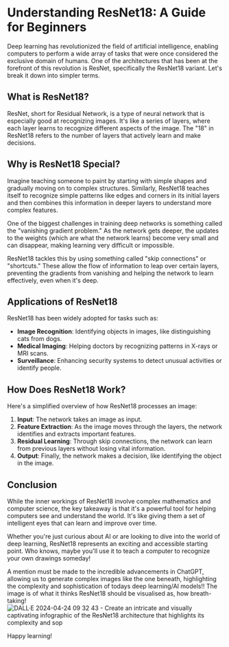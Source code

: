 
# Understanding ResNet18: A Guide for Beginners

Deep learning has revolutionized the field of artificial intelligence, enabling computers to perform a wide array of tasks that were once considered the exclusive domain of humans. One of the architectures that has been at the forefront of this revolution is ResNet, specifically the ResNet18 variant. Let's break it down into simpler terms.

## What is ResNet18?

ResNet, short for Residual Network, is a type of neural network that is especially good at recognizing images. It's like a series of layers, where each layer learns to recognize different aspects of the image. The "18" in ResNet18 refers to the number of layers that actively learn and make decisions.

## Why is ResNet18 Special?

Imagine teaching someone to paint by starting with simple shapes and gradually moving on to complex structures. Similarly, ResNet18 teaches itself to recognize simple patterns like edges and corners in its initial layers and then combines this information in deeper layers to understand more complex features.

One of the biggest challenges in training deep networks is something called the "vanishing gradient problem." As the network gets deeper, the updates to the weights (which are what the network learns) become very small and can disappear, making learning very difficult or impossible.

ResNet18 tackles this by using something called "skip connections" or "shortcuts." These allow the flow of information to leap over certain layers, preventing the gradients from vanishing and helping the network to learn effectively, even when it's deep.

## Applications of ResNet18

ResNet18 has been widely adopted for tasks such as:

- **Image Recognition**: Identifying objects in images, like distinguishing cats from dogs.
- **Medical Imaging**: Helping doctors by recognizing patterns in X-rays or MRI scans.
- **Surveillance**: Enhancing security systems to detect unusual activities or identify people.

## How Does ResNet18 Work?

Here's a simplified overview of how ResNet18 processes an image:

1. **Input**: The network takes an image as input.
2. **Feature Extraction**: As the image moves through the layers, the network identifies and extracts important features.
3. **Residual Learning**: Through skip connections, the network can learn from previous layers without losing vital information.
4. **Output**: Finally, the network makes a decision, like identifying the object in the image.

## Conclusion

While the inner workings of ResNet18 involve complex mathematics and computer science, the key takeaway is that it's a powerful tool for helping computers see and understand the world. It's like giving them a set of intelligent eyes that can learn and improve over time.

Whether you're just curious about AI or are looking to dive into the world of deep learning, ResNet18 represents an exciting and accessible starting point. Who knows, maybe you'll use it to teach a computer to recognize your own drawings someday!

A mention must be made to the incredible advancements in ChatGPT, allowing us to generate complex images like the one beneath, highlighting the complexity and sophistication of todays deep learning/AI models!! The image is of what it thinks ResNet18 should be visualised as, how breath-taking!
![DALL·E 2024-04-24 09 32 43 - Create an intricate and visually captivating infographic of the ResNet18 architecture that highlights its complexity and sop](https://github.com/ConnorBilzon/connorbilzon.github.io/assets/165525998/ba31ccda-e0c5-4582-971a-5f14fa8dc384)


Happy learning!
